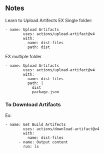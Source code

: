 ## Notes

Learn to Upload Artifects
EX Single folder:
```
- name: Upload Artifacts
        uses: actions/upload-artifact@v4
        with:
          name: dist-files
          path: dist
```

EX multiple folder
```
- name: Upload Artifacts
        uses: actions/upload-artifact@v4
        with:
          name: dist-files
          path: |
            dist
            package.json
```

### To Download Artifacts

Ex:
```
- name: Get Build Artifects
        uses: actions/download-artifact@v4
        with:
          name: dist-files
      - name: Output content
        run: ls
```